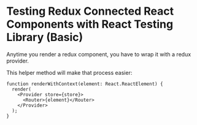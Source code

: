 # Testing Redux Connected React Components with React Testing Library (Basic)

<TimeStamp start="1:45" end="2:30">

Anytime you render a redux component, you have to wrap it with a redux provider.

This helper method will make that process easier:

```
function renderWithContext(element: React.ReactElement) {
  render(
    <Provider store={store}>
      <Router>{element}</Router>
    </Provider>
  );
}
```

</TimeStamp>

